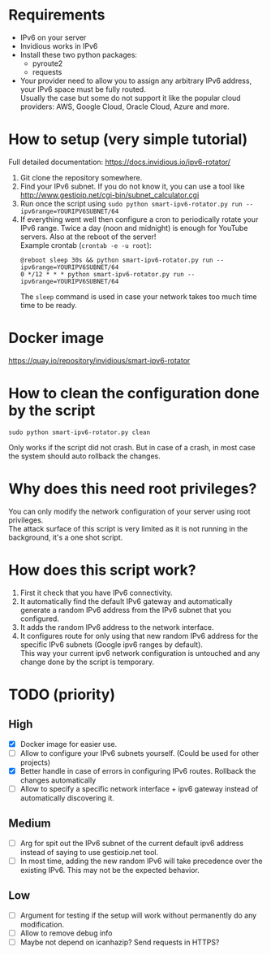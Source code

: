 # Requirements
- IPv6 on your server
- Invidious works in IPv6
- Install these two python packages:
  - pyroute2
  - requests
- Your provider need to allow you to assign any arbitrary IPv6 address, your IPv6 space must be fully routed.  
  Usually the case but some do not support it like the popular cloud providers: AWS, Google Cloud, Oracle Cloud, Azure and more.

# How to setup (very simple tutorial)

Full detailed documentation: https://docs.invidious.io/ipv6-rotator/

1. Git clone the repository somewhere.
2. Find your IPv6 subnet. If you do not know it, you can use a tool like http://www.gestioip.net/cgi-bin/subnet_calculator.cgi
3. Run once the script using `sudo python smart-ipv6-rotator.py run --ipv6range=YOURIPV6SUBNET/64`
4. If everything went well then configure a cron to periodically rotate your IPv6 range.
   Twice a day (noon and midnight) is enough for YouTube servers. Also at the reboot of the server!  
   Example crontab (`crontab -e -u root`):
   ```
   @reboot sleep 30s && python smart-ipv6-rotator.py run --ipv6range=YOURIPV6SUBNET/64
   0 */12 * * * python smart-ipv6-rotator.py run --ipv6range=YOURIPV6SUBNET/64
   ```  
   The `sleep` command is used in case your network takes too much time time to be ready.

# Docker image

https://quay.io/repository/invidious/smart-ipv6-rotator

# How to clean the configuration done by the script
```
sudo python smart-ipv6-rotator.py clean
```

Only works if the script did not crash. But in case of a crash, in most case the system should auto rollback the changes.

# Why does this need root privileges?

You can only modify the network configuration of your server using root privileges.  
The attack surface of this script is very limited as it is not running in the background, it's a one shot script.

# How does this script work?
1. First it check that you have IPv6 connectivity.
2. It automatically find the default IPv6 gateway and automatically generate a random IPv6 address from the IPv6 subnet that you configured.
3. It adds the random IPv6 address to the network interface.
4. It configures route for only using that new random IPv6 address for the specific IPv6 subnets (Google ipv6 ranges by default).  
   This way your current ipv6 network configuration is untouched and any change done by the script is temporary.

# TODO (priority)
## High
- [x] Docker image for easier use.
- [ ] Allow to configure your IPv6 subnets yourself. (Could be used for other projects)
- [x] Better handle in case of errors in configuring IPv6 routes. Rollback the changes automatically
- [ ] Allow to specify a specific network interface + ipv6 gateway instead of automatically discovering it.
## Medium
- [ ] Arg for spit out the IPv6 subnet of the current default ipv6 address instead of saying to use gestioip.net tool.
- [ ] In most time, adding the new random IPv6 will take precedence over the existing IPv6. This may not be the expected behavior.
## Low
- [ ] Argument for testing if the setup will work without permanently do any modification.
- [ ] Allow to remove debug info
- [ ] Maybe not depend on icanhazip? Send requests in HTTPS?
